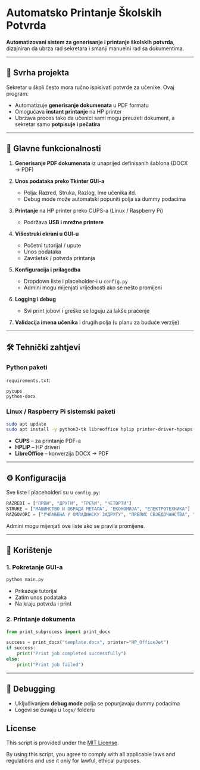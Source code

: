 # Automatsko Printanje Školskih Potvrda

**Automatizovani sistem za generisanje i printanje školskih potvrda**, dizajniran da ubrza rad sekretara i smanji manuelni rad sa dokumentima.

---

## 🎯 Svrha projekta

Sekretar u školi često mora ručno ispisivati potvrde za učenike. Ovaj program:

* Automatizuje **generisanje dokumenata** u PDF formatu
* Omogućava **instant printanje** na HP printer
* Ubrzava proces tako da učenici sami mogu preuzeti dokument, a sekretar samo **potpisuje i pečatira**

---

## 📝 Glavne funkcionalnosti

1. **Generisanje PDF dokumenata** iz unaprijed definisanih šablona (DOCX → PDF)
2. **Unos podataka preko Tkinter GUI-a**
   * Polja: Razred, Struka, Razlog, Ime učenika itd.
   * Debug mode može automatski popuniti polja sa dummy podacima

3. **Printanje** na HP printer preko CUPS-a (Linux / Raspberry Pi)
   * Podržava **USB i mrežne printere**

4. **Višestruki ekrani u GUI-u**
   * Početni tutorijal / upute
   * Unos podataka
   * Završetak / potvrda printanja

5. **Konfiguracija i prilagodba**
   * Dropdown liste i placeholder-i u `config.py`
   * Admini mogu mijenjati vrijednosti ako se nešto promijeni

6. **Logging i debug**
   * Svi print jobovi i greške se loguju za lakše praćenje

7. **Validacija imena učenika** i drugih polja (u planu za buduće verzije)

---

## 🛠️ Tehnički zahtjevi

### Python paketi

`requirements.txt`:

```
pycups
python-docx
```

### Linux / Raspberry Pi sistemski paketi

```bash
sudo apt update
sudo apt install -y python3-tk libreoffice hplip printer-driver-hpcups
```

* **CUPS** – za printanje PDF-a
* **HPLIP** – HP driveri
* **LibreOffice** – konverzija DOCX → PDF

---

## ⚙️ Konfiguracija

Sve liste i placeholderi su u `config.py`:

```python
RAZREDI = ["ПРВИ", "ДРУГИ", "ТРЕЋИ", "ЧЕТВРТИ"]
STRUKE = ["МАШИНСТВО И ОБРАДА МЕТАЛА", "ЕКОНОМИЈА", "ЕЛЕКТРОТЕХНИКА"]
RAZGOVORI = ["УЧЛАЊЕЊА У ОМЛАДИНСКУ ЗАДРУГУ", "ПРЕПИС СВЈЕДОЧАНСТВА", "ПОТВРДА О СТАТУСУ"]
```

Admini mogu mijenjati ove liste ako se pravila promijene.

---

## 🚀 Korištenje

### 1. Pokretanje GUI-a

```bash
python main.py
```

* Prikazuje tutorijal
* Zatim unos podataka
* Na kraju potvrda i print

### 2. Printanje dokumenta

```python
from print_subprocess import print_docx

success = print_docx("template.docx", printer="HP_OfficeJet")
if success:
    print("Print job completed successfully")
else:
    print("Print job failed")
```

---

## 🧩 Debugging

* Uključivanjem **debug mode** polja se popunjavaju dummy podacima
* Logovi se čuvaju u `logs/` folderu


## License
This script is provided under the [MIT License](LICENSE).  

By using this script, you agree to comply with all applicable laws and regulations and use it only for lawful, ethical purposes.